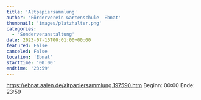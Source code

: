 ```yaml
---
title: 'Altpapiersammlung'
author: 'Förderverein Gartenschule  Ebnat'
thumbnail: 'images/platzhalter.png'
categories:
  - 'Sonderveranstaltung'
date: 2023-07-15T00:01:00+00:00
featured: False
canceled: False
location: 'Ebnat'
starttime: '00:00'
endtime: '23:59'
---
```

https://ebnat.aalen.de/altpapiersammlung.197590.htm
Beginn: 00:00
 Ende: 23:59